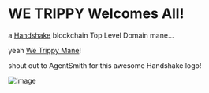 # WE TRIPPY Welcomes All!

a [Handshake](https://handshake.org/) blockchain Top Level Domain mane...

yeah [We Trippy Mane](hns.wetrippymane/)!

shout out to AgentSmith for this awesome Handshake logo!

![image](https://user-images.githubusercontent.com/37987346/92327937-34e67580-f02b-11ea-9b64-22ce08cd6413.png)
